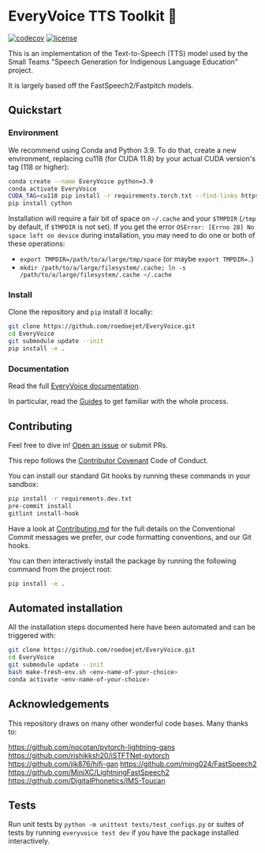 # EveryVoice TTS Toolkit 💬

[![codecov](https://codecov.io/gh/roedoejet/EveryVoice/branch/main/graph/badge.svg?token=yErCxf64IU)](https://codecov.io/gh/roedoejet/EveryVoice)
[![license](https://img.shields.io/badge/Licence-MIT-green)](LICENSE)

This is an implementation of the Text-to-Speech (TTS) model used by the Small Teams "Speech Generation for Indigenous Language Education" project.

It is largely based off the FastSpeech2/Fastpitch models.

## Quickstart

### Environment
We recommend using Conda and Python 3.9. To do that, create a new environment,
replacing cu118 (for CUDA 11.8) by your actual CUDA version's tag (118 or higher):

```sh
conda create --name EveryVoice python=3.9
conda activate EveryVoice
CUDA_TAG=cu118 pip install -r requirements.torch.txt --find-links https://download.pytorch.org/whl/torch_stable.html
pip install cython
```

Installation will require a fair bit of space on `~/.cache` and your `$TMPDIR`
(`/tmp` by default, if `$TMPDIR` is not set).  If you get the error
`OSError: [Errno 28] No space left on device` during installation, you may need
to do one or both of these operations:
 - `export TMPDIR=/path/to/a/large/tmp/space` (or maybe `export TMPDIR=.`)
 - `mkdir /path/to/a/large/filesystem/.cache; ln -s /path/to/a/large/filesystem/.cache ~/.cache`

### Install

Clone the repository and `pip` install it locally:

```sh
git clone https://github.com/roedoejet/EveryVoice.git
cd EveryVoice
git submodule update --init
pip install -e .
```

### Documentation

Read the full [EveryVoice documentation](https://docs.everyvoice.ca/).

In particular, read the [Guides](https://docs.everyvoice.ca/guides/index.html) to get familiar with the whole process.

## Contributing

Feel free to dive in! [Open an issue](https://github.com/roedoejet/EveryVoice/issues/new) or submit PRs.

This repo follows the [Contributor Covenant](http://contributor-covenant.org/version/1/3/0/) Code of Conduct.

You can install our standard Git hooks by running these commands in your sandbox:

```sh
pip install -r requirements.dev.txt
pre-commit install
gitlint install-hook
```

Have a look at [Contributing.md](Contributing.md) for the full details on the
Conventional Commit messages we prefer, our code formatting conventions, and
our Git hooks.

You can then interactively install the package by running the following command from the project root:

```sh
pip install -e .
```

## Automated installation

All the installation steps documented here have been automated and can be triggered with:

```sh
git clone https://github.com/roedoejet/EveryVoice.git
cd EveryVoice
git submodule update --init
bash make-fresh-env.sh <env-name-of-your-choice>
conda activate <env-name-of-your-choice>
```

## Acknowledgements

This repository draws on many other wonderful code bases.
Many thanks to:

https://github.com/nocotan/pytorch-lightning-gans
https://github.com/rishikksh20/iSTFTNet-pytorch
https://github.com/jik876/hifi-gan
https://github.com/ming024/FastSpeech2
https://github.com/MiniXC/LightningFastSpeech2
https://github.com/DigitalPhonetics/IMS-Toucan

## Tests

Run unit tests by `python -m unittest tests/test_configs.py` or suites of tests by running `everyvoice test dev` if you have the package installed interactively.
